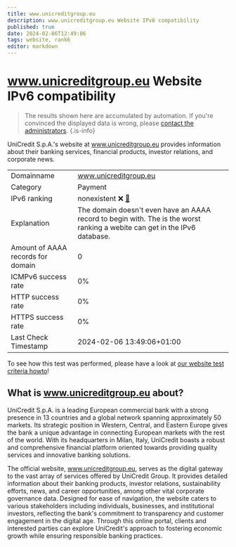 ```yaml
---
title: www.unicreditgroup.eu
description: www.unicreditgroup.eu Website IPv6 compatibility
published: true
date: 2024-02-06T12:49:06
tags: website, rank6
editor: markdown
---
```


# www.unicreditgroup.eu Website IPv6 compatibility

> The results shown here are accumulated by automation. If you're convinced the displayed data is wrong, please [contact the administrators](/howto/chat). 
{.is-info}

UniCredit S.p.A.'s website at www.unicreditgroup.eu provides information about their banking services, financial products, investor relations, and corporate news.


|   |   |
| - | - |
| Domainname | www.unicreditgroup.eu
| Category | Payment |
| IPv6 ranking | nonexistent :x: [🔗](/howto/ranking) |
| Explanation | The domain doesn't even have an AAAA record to begin with. The is the worst ranking a webite can get in the IPv6 database. |
| Amount of AAAA records for domain | 0 |
| ICMPv6 success rate | 0%|
| HTTP success rate | 0% |
| HTTPS success rate | 0% |
| Last Check Timestamp | 2024-02-06 13:49:06+01:00 |

To see how this test was performed, please have a look at [our website test criteria howto](/howto/testcriteria/website)!


## What is www.unicreditgroup.eu about?
UniCredit S.p.A. is a leading European commercial bank with a strong presence in 13 countries and a global network spanning approximately 50 markets. Its strategic position in Western, Central, and Eastern Europe gives the bank a unique advantage in connecting European markets with the rest of the world. With its headquarters in Milan, Italy, UniCredit boasts a robust and comprehensive financial platform oriented towards providing quality services and innovative banking solutions.

The official website, www.unicreditgroup.eu, serves as the digital gateway to the vast array of services offered by UniCredit Group. It provides detailed information about their banking products, investor relations, sustainability efforts, news, and career opportunities, among other vital corporate governance data. Designed for ease of navigation, the website caters to various stakeholders including individuals, businesses, and institutional investors, reflecting the bank's commitment to transparency and customer engagement in the digital age. Through this online portal, clients and interested parties can explore UniCredit's approach to fostering economic growth while ensuring responsible banking practices.


